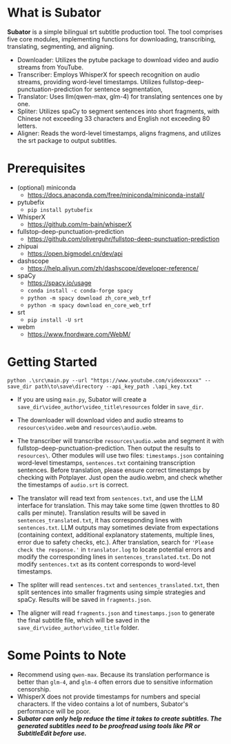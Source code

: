 # What is Subator
**Subator** is a simple bilingual srt subtitle production tool. The tool comprises five core modules, implementing functions for downloading, transcribing, translating, segmenting, and aligning.

- Downloader: Utilizes the pytube package to download video and audio streams from YouTube.
- Transcriber: Employs WhisperX for speech recognition on audio streams, providing word-level timestamps. Utilizes fullstop-deep-punctuation-prediction for sentence segmentation, 
- Translator: Uses llm(qwen-max, glm-4) for translating sentences one by one.
- Spliter: Utilizes spaCy to segment sentences into short fragments, with Chinese not exceeding 33 characters and English not exceeding 80 letters.
- Aligner: Reads the word-level timestamps, aligns fragmens, and utilizes the srt package to output subtitles.

# Prerequisites
- (optional) miniconda
    - https://docs.anaconda.com/free/miniconda/miniconda-install/
- pytubefix
    - `pip install pytubefix`
- WhisperX
    - https://github.com/m-bain/whisperX
- fullstop-deep-punctuation-prediction
    - https://github.com/oliverguhr/fullstop-deep-punctuation-prediction
- zhipuai
    - https://open.bigmodel.cn/dev/api
- dashscope
    - https://help.aliyun.com/zh/dashscope/developer-reference/
- spaCy
    - https://spacy.io/usage
    - `conda install -c conda-forge spacy`
    - `python -m spacy download zh_core_web_trf`
    - `python -m spacy download en_core_web_trf`
- srt
    - `pip install -U srt`
- webm
    - https://www.fnordware.com/WebM/
    
# Getting Started
`python .\src\main.py --url "https://www.youtube.com/videoxxxxx" --save_dir path\to\save\directory --api_key_path .\api_key.txt`

- If you are using `main.py`, Subator will create a `save_dir\video_author\video_title\resources` folder in `save_dir`. 

- The downloader will download video and audio streams to `resources\video.webm` and `resources\audio.webm`. 

- The transcriber will transcribe `resources\audio.webm` and segment it with fullstop-deep-punctuation-prediction. Then output the results to `resources\`. Other modules will use two files: `timestamps.json` containing word-level timestamps, `sentences.txt` containing transcription sentences. Before translation, please ensure correct timestamps by checking with Potplayer. Just open the audio.webm, and check whether the timestamps of `audio.srt` is correct.

- The translator will read text from `sentences.txt`, and use the LLM interface for translation. This may take some time (qwen throttles to 80 calls per minute). Translation results will be saved in `sentences_translated.txt`, it has corresponding lines with `sentences.txt`. LLM outputs may sometimes deviate from expectations (containing context, additional explanatory statements, multiple lines, error due to safety checks, etc.). After translation, search for `'Please check the response.'` in `translator.log` to locate potential errors and modify the corresponding lines in `sentences_translated.txt`. Do not modify `sentences.txt` as its content corresponds to word-level timestamps. 

- The spliter will read `sentences.txt` and `sentences_translated.txt`, then split sentences into smaller fragments using simple strategies and spaCy. Results will be saved in `fragments.json`. 

- The aligner will read `fragments.json` and `timestamps.json` to generate the final subtitle file, which will be saved in the `save_dir\video_author\video_title` folder.

# Some Points to Note
- Recommend using `qwen-max`. Because its translation performance is better than `glm-4`, and `glm-4` often errors due to sensitive information censorship.
- WhisperX does not provide timestamps for numbers and special characters. If the video contains a lot of numbers, Subator's performance will be poor.
- ***Subator can only help reduce the time it takes to create subtitles. The generated subtitles need to be proofread using tools like PR or SubtitleEdit before use.***